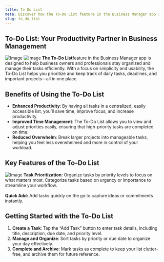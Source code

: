 ```yaml
---
title: To Do List
meta: Discover how the To-Do List feature in the Business Manager app streamlines task management, boosts productivity, and keeps you organized!
slug: to_do_list
---
```


## To-Do List: Your Productivity Partner in Business Management

<p class="responsive-container">

 <p class="responsive-container bg-colorSeven md:px-2 bg-opacity-50 rounded-xl">
 <img alt="Image" src="https://vrwfykasolsqxqihpsmz.supabase.co/storage/v1/object/public/business-manager-bucket//486752355_1721582848754985_6241561052196068571_n.jpg" class="overflow-hidden rounded-xl w-[200px] h-[400px] flex" />
  <img alt="Image" src="https://vrwfykasolsqxqihpsmz.supabase.co/storage/v1/object/public/business-manager-bucket//488362163_1783023528930750_6732250811653762000_n.jpg" class="overflow-hidden rounded-xl w-[200px] h-[400px] flex" />
  <span class="responsive-text font-mono">
<strong>The To-Do List</strong>feature in the Business Manager app is designed to help business owners and professionals stay organized and manage their tasks efficiently. With a focus on simplicity and usability, the To-Do List helps you prioritize and keep track of daily tasks, deadlines, and important projects—all in one place.
  </span>
</p>

</p>

## Benefits of Using the To-Do List

- **Enhanced Productivity**: By having all tasks in a centralized, easily accessible list, you’ll save time, improve focus, and increase productivity.
- **Improved Time Management**: The To-Do List allows you to view and adjust priorities easily, ensuring that high-priority tasks are completed on time.
- **Reduced Overwhelm**: Break larger projects into manageable tasks, helping you feel less overwhelmed and more in control of your workload.

## Key Features of the To-Do List

<p class="responsive-container">
  <img alt="Image" src="https://vrwfykasolsqxqihpsmz.supabase.co/storage/v1/object/public/business-manager-bucket//488714096_1828995977895855_9073082758227898259_n.jpg" class="overflow-hidden rounded-xl w-[200px] h-[400px] flex" />
  <span class="responsive-text">
    <strong>Task Prioritization:</strong> Organize tasks by priority levels to focus on what matters most. Categorize tasks based on urgency or importance to streamline your workflow. <br><br>
    <strong>Quick Add:</strong> Add tasks quickly on the go to capture ideas or commitments instantly.
  </span>
</p>

## Getting Started with the To-Do List

1. **Create a Task**: Tap the “Add Task” button to enter task details, including title, description, due date, and priority level.
2. **Manage and Organize**: Sort tasks by priority or due date to organize your day effectively.
3. **Complete and Archive**: Mark tasks as complete to keep your list clutter-free, and archive them for future reference.
